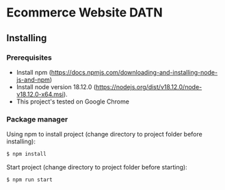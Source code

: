 # Ecommerce Website DATN

## Installing

### Prerequisites
- Install npm (https://docs.npmjs.com/downloading-and-installing-node-js-and-npm)
- Install node version 18.12.0 (https://nodejs.org/dist/v18.12.0/node-v18.12.0-x64.msi).
- This project's tested on Google Chrome
  
### Package manager

Using npm to install project (change directory to project folder before installing):

```bash
$ npm install
```
Start project (change directory to project folder before starting):

```bash
$ npm run start
```
